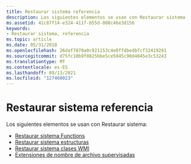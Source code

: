 ```yaml
---
title: Restaurar sistema referencia
description: Los siguientes elementos se usan con Restaurar sistema
ms.assetid: 41c87f14-e324-411f-b55d-008c46e3d156
keywords:
- Restaurar sistema, referencia
ms.topic: article
ms.date: 05/31/2018
ms.openlocfilehash: 26daf7070a0c921153c4e0ffdbedbfcf32419281
ms.sourcegitcommit: d75fc10b9f0825bbe5ce5045c90d4045e3c53243
ms.translationtype: MT
ms.contentlocale: es-ES
ms.lasthandoff: 09/13/2021
ms.locfileid: "127468023"
---
```

# <a name="system-restore-reference"></a>Restaurar sistema referencia

Los siguientes elementos se usan con Restaurar sistema:

-   [Restaurar sistema Functions](system-restore-functions.md)
-   [Restaurar sistema estructuras](system-restore-structures.md)
-   [Restaurar sistema clases WMI](system-restore-wmi-classes.md)
-   [Extensiones de nombre de archivo supervisadas](monitored-file-extensions.md)

 

 




